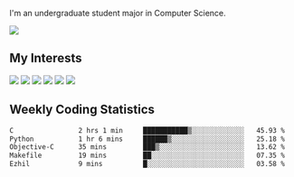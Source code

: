I'm an undergraduate student major in Computer Science.

![](https://github-readme-stats.vercel.app/api?username=littzhch&theme=radical)

## My Interests

![](https://img.shields.io/badge/Python-3776AB?style=flat&labelColor=FFD43B&logoColor=3776AB&logo=python)
![](https://img.shields.io/badge/C-00599C?style=flat&labelColor=01427d&logoColor=6295cb&logo=c)
![](https://img.shields.io/badge/Rust-ffffff?style=flat&labelColor=ffffff&logoColor=000000&logo=rust)
![](https://img.shields.io/badge/LaTeX-008080?style=flat&labelColor=eeece5&logoColor=008080&logo=latex)
![](https://img.shields.io/badge/OpenGL-5487b2?style=flat&labelColor=ffffff&logoColor=5487b2&logo=opengl)
![](https://img.shields.io/badge/archlinux-1793d1?style=flat&labelColor=333333&logoColor=1793d1&logo=archlinux)

## Weekly Coding Statistics
<!--START_SECTION:waka-->

```txt
C                2 hrs 1 min     ███████████▒░░░░░░░░░░░░░   45.93 %
Python           1 hr 6 mins     ██████▒░░░░░░░░░░░░░░░░░░   25.18 %
Objective-C      35 mins         ███▒░░░░░░░░░░░░░░░░░░░░░   13.62 %
Makefile         19 mins         ██░░░░░░░░░░░░░░░░░░░░░░░   07.35 %
Ezhil            9 mins          █░░░░░░░░░░░░░░░░░░░░░░░░   03.58 %
```

<!--END_SECTION:waka-->
